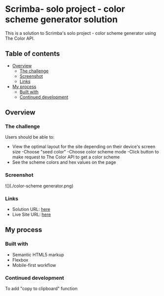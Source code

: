 # Scrimba- solo project - color scheme generator solution

This is a solution to Scrimba's solo project - color scheme generator using The Color API.

## Table of contents

- [Overview](#overview)
  - [The challenge](#the-challenge)
  - [Screenshot](#screenshot)
  - [Links](#links)
- [My process](#my-process)
  - [Built with](#built-with)
   - [Continued development](#continued-development)
  


## Overview

### The challenge

Users should be able to:

- View the optimal layout for the site depending on their device's screen size
-Choose "seed color"
-Choose color scheme mode
-Click button to make request to The Color API to get a color scheme
- See the scheme colors and hex values on the page

### Screenshot

![](./color-scheme generator.png)


### Links

- Solution URL: [here](https://github.com/akshkin/akshkin.github.io-color-scheme-generater)
- Live Site URL: [here](https://akshkin.github.io/akshkin.github.io-color-scheme-generater/)

## My process

### Built with

- Semantic HTML5 markup
- Flexbox
- Mobile-first workflow




### Continued development

To add "copy to clipboard" function 


